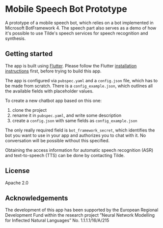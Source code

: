 # Mobile Speech Bot Prototype

A prototype of a mobile speech bot, which relies on a bot implemented in Microsoft BotFramework 4. The speech part also serves as a demo of how it's possible to use Tilde's speech services for speech recognition and synthesis.

## Getting started

The app is built using [Flutter](https://flutter.dev/). Please follow the Flutter [installation instructions](https://flutter.dev/docs/get-started/install) first, before trying to build this app.

The app is configured via `pubspec.yaml` and a `config.json` file, which has to be made from scratch. There is a `config_example.json`, which outlines all the available fields with placeholder values.

To create a new chatbot app based on this one:
1. clone the project
2. rename it in `pubspec.yaml`, and write some description
3. create a `config.json` with same fields as `config_example.json`

The only really required field is `bot_framework_secret`, which identifies the bot you want to use in your app and authorizes you to chat with it. No conversation will be possible without this specified.

Obtaining the access information for automatic speech recognition (ASR) and text-to-speech (TTS) can be done by contacting Tilde.

## License

Apache 2.0

## Acknowledgements

The development of this app has been supported by the European Regional Development Fund within the research project ”Neural Network Modelling for Inflected Natural Languages” No. 1.1.1.1/16/A/215
